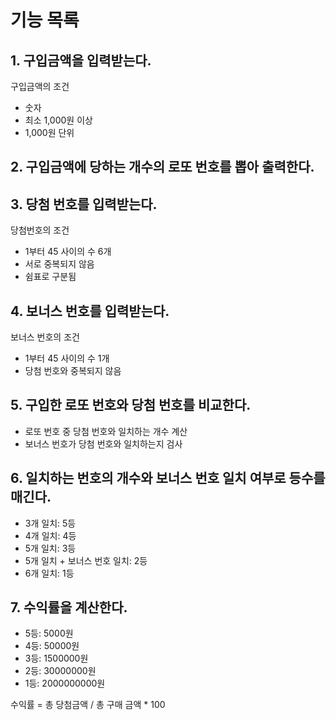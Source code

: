 # 기능 목록

## 1. 구입금액을 입력받는다.

구입금액의 조건

- 숫자
- 최소 1,000원 이상
- 1,000원 단위

## 2. 구입금액에 당하는 개수의 로또 번호를 뽑아 출력한다.

## 3. 당첨 번호를 입력받는다.

당첨번호의 조건

- 1부터 45 사이의 수 6개
- 서로 중복되지 않음
- 쉼표로 구분됨

## 4. 보너스 번호를 입력받는다.

보너스 번호의 조건

- 1부터 45 사이의 수 1개
- 당첨 번호와 중복되지 않음

## 5. 구입한 로또 번호와 당첨 번호를 비교한다.

- 로또 번호 중 당첨 번호와 일치하는 개수 계산
- 보너스 번호가 당첨 번호와 일치하는지 검사

## 6. 일치하는 번호의 개수와 보너스 번호 일치 여부로 등수를 매긴다.

- 3개 일치: 5등
- 4개 일치: 4등
- 5개 일치: 3등
- 5개 일치 + 보너스 번호 일치: 2등
- 6개 일치: 1등

## 7. 수익률을 계산한다.

- 5등: 5000원
- 4등: 50000원
- 3등: 1500000원
- 2등: 30000000원
- 1등: 2000000000원

수익률 = 총 당첨금액 / 총 구매 금액 \* 100
